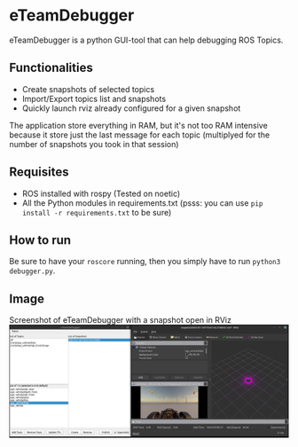 # eTeamDebugger

eTeamDebugger is a python GUI-tool that can help debugging ROS Topics.

## Functionalities

 - Create snapshots of selected topics
 - Import/Export topics list and snapshots
 - Quickly launch rviz already configured for a given snapshot

The application store everything in RAM, but it's not too RAM intensive because it store just the last message for each topic (multiplyed for the number of snapshots you took in that session)

## Requisites

 -  ROS installed with rospy (Tested on noetic)
 - All the Python modules in requirements.txt (psss: you can use `pip install -r requirements.txt` to be sure)

## How to run
Be sure to have your `roscore` running, then you simply have to run `python3 debugger.py`.

## Image
Screenshot of eTeamDebugger with a snapshot open in RViz
![screenshot](img.png)
